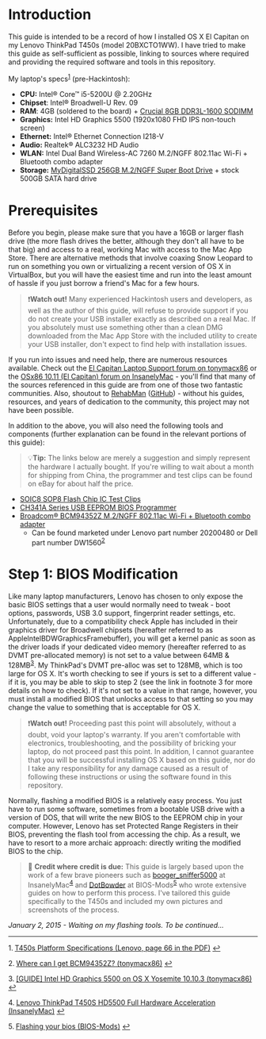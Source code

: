 Introduction
===========
This guide is intended to be a record of how I installed OS X El Capitan on my Lenovo ThinkPad T450s (model 20BXCTO1WW). I have tried to make this guide as self-sufficient as possible, linking to sources where required and providing the required software and tools in this repository.

My laptop's specs<sup id="specs">[1](#specs)</sup> (pre-Hackintosh):

 - **CPU:** Intel® Core™ i5-5200U @ 2.20GHz
 - **Chipset**: Intel® Broadwell-U Rev. 09
 - **RAM**: 4GB (soldered to the board) + [Crucial 8GB DDR3L-1600 SODIMM](http://www.amazon.com/gp/product/B006YG8X9Y)
 - **Graphics:** Intel HD Graphics 5500 (1920x1080 FHD IPS non-touch screen)
 - **Ethernet:** Intel® Ethernet Connection I218-V
 - **Audio:** Realtek® ALC3232 HD Audio
 - **WLAN:** Intel Dual Band Wireless-AC 7260 M.2/NGFF 802.11ac Wi-Fi + Bluetooth combo adapter
 - **Storage:** [MyDigitalSSD 256GB M.2/NGFF Super Boot Drive](http://www.amazon.com/gp/product/B00NY4VIPA) + stock 500GB SATA hard drive

Prerequisites
===========
Before you begin, please make sure that you have a 16GB or larger flash drive (the more flash drives the better, although they don't all have to be that big) and access to a real, working Mac with access to the Mac App Store. There are alternative methods that involve coaxing Snow Leopard to run on something you own or virtualizing a recent version of OS X in VirtualBox, but you will have the easiest time and run into the least amount of hassle if you just borrow a friend's Mac for a few hours.

> :exclamation:**Watch out!** Many experienced Hackintosh users and developers, as well as the author of this guide, will refuse to provide support if you do not create your USB installer exactly as described on a real Mac. If you absolutely must use something other than a clean DMG downloaded from the Mac App Store with the included utility to create your USB installer, don't expect to find help with installation issues.

If you run into issues and need help, there are numerous resources available. Check out the [El Capitan Laptop Support forum on tonymacx86](http://www.tonymacx86.com/el-capitan-laptop-support/) or the [OSx86 10.11 (El Capitan) forum on InsanelyMac](http://www.insanelymac.com/forum/forum/503-osx86-1011-el-capitan/) - you'll find that many of the sources referenced in this guide are from one of those two fantastic communities. Also, shoutout to [RehabMan](http://www.tonymacx86.com/members/rehabman/) ([GitHub](https://github.com/RehabMan)) - without his guides, resources, and years of dedication to the community, this project may not have been possible.

In addition to the above, you will also need the following tools and components (further explanation can be found in the relevant portions of this guide):

> :bulb:**Tip:** The links below are merely a suggestion and simply represent the hardware I actually bought. If you're willing to wait about a month for shipping from China, the programmer and test clips can be found on eBay for about half the price.

 - [SOIC8 SOP8 Flash Chip IC Test Clips](http://www.amazon.com/gp/product/B00V9QNAC4)
 - [CH341A Series USB EEPROM BIOS Programmer](http://www.amazon.com/gp/product/B013Q5P3ES)
 - [Broadcom® BCM94352Z M.2/NGFF 802.11ac Wi-Fi + Bluetooth combo adapter](https://partstore.com/Part/Lenovo/Lenovo/20200480/Refurbished.aspx)
	 - Can be found marketed under Lenovo part number 20200480 or Dell part number DW1560<sup id="bcm94352z">[2](#bcm94352z)</sup>

Step 1: BIOS Modification
======================
Like many laptop manufacturers, Lenovo has chosen to only expose the basic BIOS settings that a user would normally need to tweak - boot options, passwords, USB 3.0 support, fingerprint reader settings, etc. Unfortunately, due to a compatibility check Apple has included in their graphics driver for Broadwell chipsets (hereafter referred to as AppleIntelBDWGraphicsFramebuffer), you will get a kernel panic as soon as the driver loads if your dedicated video memory (hereafter referred to as DVMT pre-allocated memory) is not set to a value between 64MB & 128MB<sup id="dvmt">[3](#dvmt)</sup>. My ThinkPad's DVMT pre-alloc was set to 128MB, which is too large for OS X. It's worth checking to see if yours is set to a different value - if it is, you may be able to skip to step 2 (see the link in footnote 3 for more details on how to check). If it's not set to a value in that range, however, you must install a modified BIOS that unlocks access to that setting so you may change the value to something that is acceptable for OS X.

> :exclamation:**Watch out!** Proceeding past this point will absolutely, without a doubt, void your laptop's warranty. If you aren't comfortable with electronics, troubleshooting, and the possibility of bricking your laptop, do not proceed past this point. In addition, I cannot guarantee that you will be successful installing OS X based on this guide, nor do I take any responsibility for any damage caused as a result of following these instructions or using the software found in this repository.

Normally, flashing a modified BIOS is a relatively easy process. You just have to run some software, sometimes from a bootable USB drive with a version of DOS, that will write the new BIOS to the EEPROM chip in your computer. However, Lenovo has set Protected Range Registers in their BIOS, preventing the flash tool from accessing the chip. As a result, we have to resort to a more archaic approach: directly writing the modified BIOS to the chip.

> :ribbon: **Credit where credit is due:** This guide is largely based upon the work of a few brave pioneers such as [booger_sniffer5000](http://www.insanelymac.com/forum/user/102287-booger-sniffer5000/) at InsanelyMac<sup id="biosguide">[4](#biosguide)</sup> and [DotBowder](https://www.bios-mods.com/forum/User-DotBowder) at BIOS-Mods<sup id="flashtutorial">[5](#flashtutorial)</sup> who wrote extensive guides on how to perform this process. I've tailored this guide specifically to the T450s and included my own pictures and screenshots of the process.

*January 2, 2015 - Waiting on my flashing tools. To be continued...*

----------

1.<b id="specs">&nbsp;</b>[T450s Platform Specifications (Lenovo, page 66 in the PDF)](http://www.lenovo.com/psref/pdf/tabook_WE.pdf) [↩](#specs)

2.<b id="bcm94352z">&nbsp;</b>[Where can I get BCM94352Z? (tonymacx86)](http://www.tonymacx86.com/yosemite-laptop-support/160258-where-can-i-get-bcm94352z.html) [↩](#bcm94352z)

3.<b id="dvmt">&nbsp;</b>[\[GUIDE\] Intel HD Graphics 5500 on OS X Yosemite 10.10.3 (tonymacx86)](http://www.tonymacx86.com/yosemite-laptop-support/162062-guide-intel-hd-graphics-5500-os-x-yosemite-10-10-3-a.html) [↩](#dvmt)

4.<b id="biosguide">&nbsp;</b>[Lenovo ThinkPad T450S HD5500 Full Hardware Acceleration (InsanelyMac)](http://www.insanelymac.com/forum/topic/309493-lenovo-thinkpad-t450s-hd5500-full-hardware-acceleration/) [↩](#biosguide)

5.<b id="flashtutorial">&nbsp;</b>[Flashing your bios (BIOS-Mods)](https://www.bios-mods.com/forum/Thread-REQUEST-Lenovo-IdeaPad-S405-Whitelist-Removal?pid=74571#pid74571) [↩](#flashtutorial)
